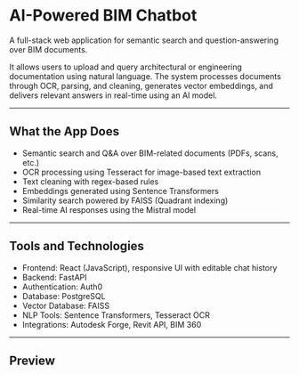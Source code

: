 # AI-Powered BIM Chatbot

A full-stack web application for semantic search and question-answering over BIM documents.

It allows users to upload and query architectural or engineering documentation using natural language. The system processes documents through OCR, parsing, and cleaning, generates vector embeddings, and delivers relevant answers in real-time using an AI model.


---

## What the App Does

- Semantic search and Q&A over BIM-related documents (PDFs, scans, etc.)
- OCR processing using Tesseract for image-based text extraction
- Text cleaning with regex-based rules
- Embeddings generated using Sentence Transformers
- Similarity search powered by FAISS (Quadrant indexing)
- Real-time AI responses using the Mistral model

---

## Tools and Technologies

- Frontend: React (JavaScript), responsive UI with editable chat history
- Backend: FastAPI
- Authentication: Auth0
- Database: PostgreSQL
- Vector Database: FAISS
- NLP Tools: Sentence Transformers, Tesseract OCR
- Integrations: Autodesk Forge, Revit API, BIM 360

---

## Preview

